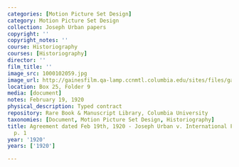 ```yaml
---
categories: [Motion Picture Set Design]
category: Motion Picture Set Design
collection: Joseph Urban papers
copyright: ''
copyright_notes: ''
course: Historiography
courses: [Historiography]
director: ''
film_title: ''
image_src: 1000102059.jpg
image_url: http://gainesfilm.qa-lamp.ccnmtl.columbia.edu/sites/files/gainesfilm/images/1000102059.jpg
location: Box 25, Folder 9
media: [document]
notes: February 19, 1920
physical_description: Typed contract
repository: Rare Book & Manuscript Library, Columbia University
taxonomies: [Document, Motion Picture Set Design, Historiography]
title: Agreement dated Feb 19th, 1920 - Joseph Urban v. International Film Services,
  p. 1
year: '1920'
years: ['1920']

---
```

